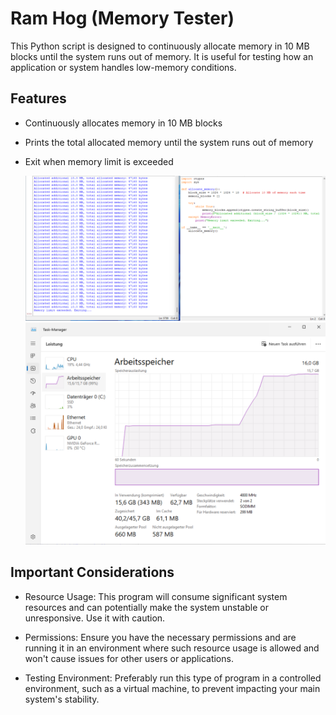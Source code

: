 # Ram Hog (Memory Tester)

This Python script is designed to continuously allocate memory in 10 MB blocks until the system runs out of memory. 
It is useful for testing how an application or system handles low-memory conditions.

## Features

- Continuously allocates memory in 10 MB blocks
- Prints the total allocated memory until the system runs out of memory
- Exit when memory limit is exceeded
  
  ![Image Description](memory-hog-2.png)
  ![Image Description](memory-hog-1.png)

## Important Considerations

- Resource Usage: This program will consume significant system resources and can potentially make the
system unstable or unresponsive. Use it with caution.

- Permissions: Ensure you have the necessary permissions and are running it in an environment where such resource
usage is allowed and won't cause issues for other users or applications.

- Testing Environment: Preferably run this type of program in a controlled environment, 
such as a virtual machine, to prevent impacting your main system's stability.
